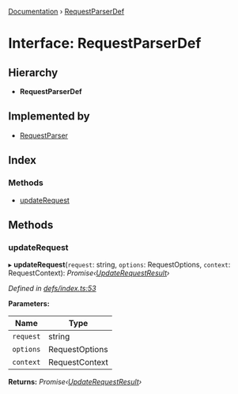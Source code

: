 [Documentation](../README.md) › [RequestParserDef](requestparserdef.md)

# Interface: RequestParserDef

## Hierarchy

* **RequestParserDef**

## Implemented by

* [RequestParser](../classes/requestparser.md)

## Index

### Methods

* [updateRequest](requestparserdef.md#updaterequest)

## Methods

###  updateRequest

▸ **updateRequest**(`request`: string, `options`: RequestOptions, `context`: RequestContext): *Promise‹[UpdateRequestResult](updaterequestresult.md)›*

*Defined in [defs/index.ts:53](https://github.com/badbatch/graphql-box/blob/8635e1c/packages/request-parser/src/defs/index.ts#L53)*

**Parameters:**

Name | Type |
------ | ------ |
`request` | string |
`options` | RequestOptions |
`context` | RequestContext |

**Returns:** *Promise‹[UpdateRequestResult](updaterequestresult.md)›*
